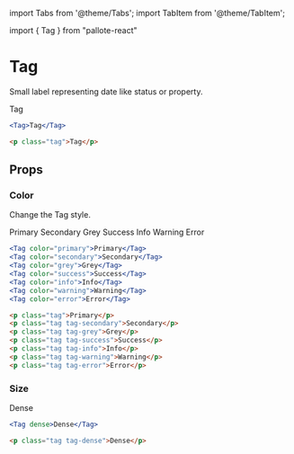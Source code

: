 ---
---
import Tabs from '@theme/Tabs';
import TabItem from '@theme/TabItem';

import { Tag } from "pallote-react"

# Tag

Small label representing date like status or property.

<div class="docs_block">
  <Tag>Tag</Tag>
</div>

<Tabs groupId="package" queryString>
  <TabItem value="react" label="React">

```jsx
<Tag>Tag</Tag>
```
  </TabItem>
  <TabItem value="css" label="CSS">

```html
<p class="tag">Tag</p>
```
  </TabItem>
</Tabs>

## Props

### Color

Change the Tag style.

<div class="docs_block">
  <Tag color="primary">Primary</Tag>
  <Tag color="secondary">Secondary</Tag>
  <Tag color="grey">Grey</Tag>
  <Tag color="success">Success</Tag>
  <Tag color="info">Info</Tag>
  <Tag color="warning">Warning</Tag>
  <Tag color="error">Error</Tag>
</div>

<Tabs groupId="package" queryString>
  <TabItem value="react" label="React">

```jsx
<Tag color="primary">Primary</Tag>
<Tag color="secondary">Secondary</Tag>
<Tag color="grey">Grey</Tag>
<Tag color="success">Success</Tag>
<Tag color="info">Info</Tag>
<Tag color="warning">Warning</Tag>
<Tag color="error">Error</Tag>
```
  </TabItem>
  <TabItem value="css" label="CSS">

```html
<p class="tag">Primary</p>
<p class="tag tag-secondary">Secondary</p>
<p class="tag tag-grey">Grey</p>
<p class="tag tag-success">Success</p>
<p class="tag tag-info">Info</p>
<p class="tag tag-warning">Warning</p>
<p class="tag tag-error">Error</p>
```
  </TabItem>
</Tabs>

### Size

<div class="docs_block">
  <Tag dense>Dense</Tag>
</div>

<Tabs groupId="package" queryString>
  <TabItem value="react" label="React">

```jsx
<Tag dense>Dense</Tag>
```
  </TabItem>
  <TabItem value="css" label="CSS">

```html
<p class="tag tag-dense">Dense</p>
```
  </TabItem>
</Tabs>
